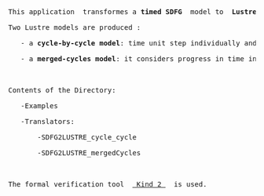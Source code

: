<!--The timed synchronous dataflow graph <b>SDFG</b> model is a graphical model of computation that allows concurrency between processes.
Lustre is a declarative synchronous language developed to model and verify reactive systems.  -->
<pre> 
This application  transformes a <b>timed SDFG</b>  model to <b> Lustre</b>  models. <br>
Two Lustre models are produced :<br>
   - a <b>cycle-by-cycle model</b>: time unit step individually and one that <br>
   - a <b>merged-cycles model</b>: it considers progress in time in larger steps.<br>


Contents of the Directory:<br>
   -Examples<br>
   -Translators:<br>
       -SDFG2LUSTRE_cycle_cycle<br>
       -SDFG2LUSTRE_mergedCycles<br>
       

The formal verification tool  <a href="https://kind2-mc.github.io/kind2/"> Kind 2 </a>  is used.
</pre> 

